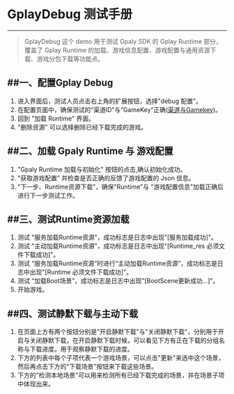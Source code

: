 # **GplayDebug 测试手册**
---
> GplayDebug 这个 demo 用于测试 Gpaly SDK 的 Gplay Runtime 部分，覆盖了 Gplay Runtime 的加载、游戏信息配置、游戏配置与通用资源下载、游戏分包下载等功能点。

##**一、配置Gplay Debug**
---
1. 进入界面后，测试人员点击右上角的扩展按钮，选择"debug 配置"。
2. 在配置页面中，确保测试的“渠道ID”与“GameKey”正确([渠道与Gamekey](http://skydragon-inc.com/))。
3. 回到 "加载 Runtime" 界面。
4. "删除资源" 可以选择删除已经下载完成的游戏。

##**二、加载 Gpaly Runtime 与 游戏配置**
---
1. "Gpaly Runtime 加载与初始化" 按钮的点击,确认初始化成功。
2. "获取游戏配置” 并检查是否正确的反馈了游戏配置的 Json 信息。
3. "下一步、Runtime资源下载"，确保"Runtime"与 "游戏配置信息"加载正确后进行下一步测试工作。

##**三、测试Runtime资源加载**
---
1. 测试 "服务加载Runtime资源"，成功标志是日志中出现"[服务加载成功]"。
2. 测试 "主动加载Runtime资源"，成功标志是日志中出现"[Runtime_res 必须文件下载成功]"。
3. 测试 “服务加载Runtime资源”时进行“主动加载Runtime资源”，成功标志是日志中出现"[Runtime 必须文件下载成功]"。
4. 测试 “加载Boot场景”，成功标志是日志中出现"[BootScene更新成功...]"。
5. 开始游戏。

##**四、测试静默下载与主动下载**
---
1. 在页面上方有两个按钮分别是"开启静默下载"与"关闭静默下载"，分别用于开启与关闭静默下载，在开启静默下载时候，可以看见下方有正在下载的分组名称与下载进度。用于观察静默下载的进度。
2. 下方的列表中每个子项代表一个游戏场景，可以点击"更新"来选中这个场景，然后再点击下方的"下载场景"按钮来下载这些场景。
3. 下方的"检测本地场景"可以用来检测所有已经下载完成的场景，并在场景子项中体现出来。



